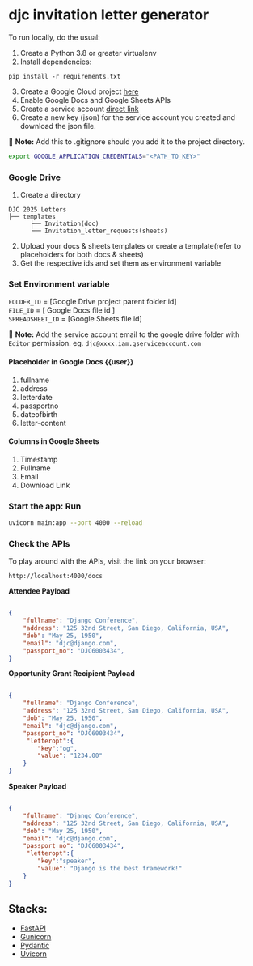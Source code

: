 # djc invitation letter generator

To run locally, do the usual:
1. Create a Python 3.8 or greater virtualenv
2. Install dependencies:

```
pip install -r requirements.txt
```
3. Create a Google Cloud project [here](https://console.cloud.google.com/)
4. Enable Google Docs and Google Sheets APIs
5. Create a service account [direct link](https://console.cloud.google.com/iam-admin/serviceaccounts/create)
6. Create a new key (json) for the service account you created and download the json file.

:memo: **Note:** Add this to .gitignore should you add it to the project directory.

```bash
export GOOGLE_APPLICATION_CREDENTIALS="<PATH_TO_KEY>" 
```
### Google Drive
1. Create a directory<br> 

```
DJC 2025 Letters                           
├── templates             
      ├── Invitation(doc)                
      └── Invitation_letter_requests(sheets)  
```
2. Upload your docs & sheets templates or create a template(refer to placeholders for both docs & sheets)
3. Get the respective ids and set them as environment variable


### Set Environment variable
`FOLDER_ID` = [Google Drive project parent folder id] <br>
`FILE_ID` = [ Google Docs file id ]<br>
`SPREADSHEET_ID` = [Google Sheets file id]

:memo: **Note:** Add the service account email to the google drive folder with ```Editor``` permission. eg. ```djc@xxxx.iam.gserviceaccount.com```

#### Placeholder in Google Docs {{user}}
1. fullname
2. address
3. letterdate
4. passportno
5. dateofbirth
6. letter-content

#### Columns in Google Sheets
1. Timestamp
2. Fullname
3. Email
4. Download Link


### Start the app: Run 
```bash
uvicorn main:app --port 4000 --reload        
```

### Check the APIs
To play around with the APIs, visit the link on your browser:
```
http://localhost:4000/docs
```


**Attendee Payload**
``` json

{
    "fullname": "Django Conference",
    "address": "125 32nd Street, San Diego, California, USA",
    "dob": "May 25, 1950",
    "email": "djc@django.com",
    "passport_no": "DJC6003434",
}
```


**Opportunity Grant Recipient Payload**
``` json

{
    "fullname": "Django Conference",
    "address": "125 32nd Street, San Diego, California, USA",
    "dob": "May 25, 1950",
    "email": "djc@django.com",
    "passport_no": "DJC6003434",
     "letteropt":{
        "key":"og",
        "value": "1234.00"
    }
}
```
**Speaker Payload**
``` json

{
    "fullname": "Django Conference",
    "address": "125 32nd Street, San Diego, California, USA",
    "dob": "May 25, 1950",
    "email": "djc@django.com",
    "passport_no": "DJC6003434",
     "letteropt":{
        "key":"speaker",
        "value": "Django is the best framework!"
    }
}
```
## Stacks:
* [FastAPI](https://fastapi.tiangolo.com/)
* [Gunicorn](https://gunicorn.org/)
* [Pydantic](https://pydantic-docs.helpmanual.io/)
* [Uvicorn](https://www.uvicorn.org/)
